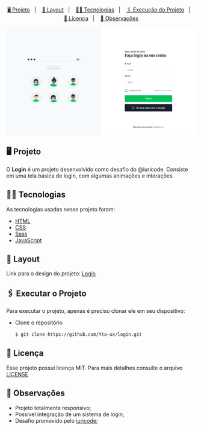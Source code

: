 <p align="center">
    <a href="#-projeto">🖥 Projeto</a>&nbsp;&nbsp;&nbsp;|&nbsp;&nbsp;&nbsp;
    <a href="#-projeto">🎨 Layout</a>&nbsp;&nbsp;&nbsp;|&nbsp;&nbsp;&nbsp;
    <a href="#-tecnologias">👨‍💻 Tecnologias</a>&nbsp;&nbsp;&nbsp;|&nbsp;&nbsp;&nbsp;
    <a href="#-executar-o-projeto">🖇 Execução do Projeto</a>&nbsp;&nbsp;&nbsp;|&nbsp;&nbsp;&nbsp;
    <a href="#-licença">📃 Licença</a>&nbsp;&nbsp;&nbsp;|&nbsp;&nbsp;&nbsp;
    <a href="#-observações">📌 Observações</a>
</p>
<div style="display: flex; flex-direction: row; justify-content: center; align-items: center; flex-wrap: wrap"  align="center">
    <img width="100%" style="border-radius: 5px" height="auto" alt="Login Page" src=".github/home.png"/>
</div>

## 🖥 Projeto
O **Login** é um projeto desenvolvido como desafio do @iuricode. Consiste em uma tela básica de login, com algumas animações e interações.

## 👨‍💻 Tecnologias
As tecnologias usadas nesse projeto foram:
- [HTML](https://developer.mozilla.org/en-US/docs/Web/HTML)
- [CSS](https://developer.mozilla.org/en-US/docs/Web/CSS)
- [Sass](https://developer.mozilla.org/en-US/docs/Web/JavaScript)
- [JavaScript](https://developer.mozilla.org/en-US/docs/Web/JavaScript)

## 🎨 Layout
Link para o design do projeto: [Login](https://www.figma.com/file/OFPmaR4BYJd7QeChEOzHgL/Desafios---Codelândia-(Copy)?node-id=4588%3A37)

## 🖇 Executar o Projeto
Para executar o projeto, apenas é preciso clonar ele em seu dispositivo:

- Clone o repositório
    ```bash
    $ git clone https://github.com/Yta-ux/login.git
    ```

##  📃 Licença
Esse projeto possui licença MIT. Para mais detalhes consulte o arquivo [LICENSE](LICENSE.md)

## 📌 Observações
- Projeto totalmente responsivo;
- Possível integração de um sistema de login;
- Desafio promovido pelo [iuricode](https://github.com/iuricode);
